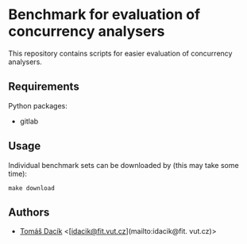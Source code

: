 # Benchmark for evaluation of concurrency analysers

This repository contains scripts for easier evaluation of concurrency analysers.

## Requirements

Python packages:
* gitlab

## Usage
Individual benchmark sets can be downloaded by (this may take some time):
```
make download
```

## Authors
* [Tomáš Dacík](https://www.fit.vut.cz/person/idacik/.en) <[idacik@fit.vut.cz](mailto:idacik@fit.    vut.cz)>

